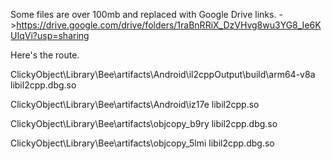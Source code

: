 Some files are over 100mb and replaced with Google Drive links.
->https://drive.google.com/drive/folders/1raBnRRiX_DzVHvg8wu3YG8_Ie6KUIqVi?usp=sharing

Here's the route.

ClickyObject\Library\Bee\artifacts\Android\il2cppOutput\build\arm64-v8a
libil2cpp.dbg.so

ClickyObject\Library\Bee\artifacts\Android\iz17e
libil2cpp.so

ClickyObject\Library\Bee\artifacts\objcopy_b9ry
libil2cpp.dbg.so

ClickyObject\Library\Bee\artifacts\objcopy_5lmi
libil2cpp.dbg.so

